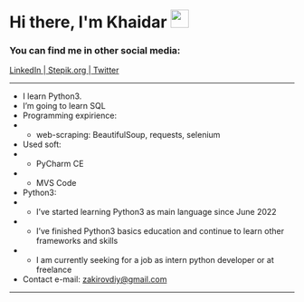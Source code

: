 <h1 align="left">Hi there, I'm Khaidar</a> 
<img src="https://github.com/blackcater/blackcater/raw/main/images/Hi.gif" height="32"/></h1>
<h3 align="left">You can find me in other social media:</h3>
<p><a href="https://linkedin.com/in/iamkhaidarzakirov">LinkedIn </a><span>|</span><a href="https://stepik.org/users/505469202"> Stepik.org </a><span>|</span><a href="https://twitter.com/khaidarzakirov"> Twitter</a></p>

<hr>

- I learn Python3.
- I’m going to learn SQL
- Programming expirience:
- - web-scraping: BeautifulSoup, requests, selenium
- Used soft:
- - PyCharm CE
- - MVS Code
- Python3:
- - I’ve started learning Python3 as main language since June 2022
- - I’ve finished Python3 basics education and continue to learn other frameworks and skills
- - I am currently seeking for a job as intern python developer or at freelance
- Contact e-mail: zakirovdiy@gmail.com
 
<hr>

